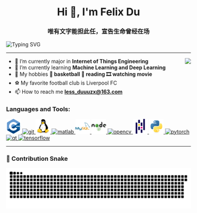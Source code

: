 <h1 align="center">Hi 👋, I'm Felix Du</h1>
<h3 align="center">唯有文字能担此任，宣告生命曾经在场</h3>
<!DOCTYPE html>
<html lang="en">
<head>
  <meta charset="UTF-8">
  <meta name="viewport" content="width=device-width, initial-scale=1.0">
</head>
<body>
    <img src="https://readme-typing-svg.demolab.com?font=Fira+Code&pause=1000&vCenter=true&width=435&lines=Welcome+to+my+GitHub+homepage.;I'm+a+student+from+GDOU(CSE).;An+Open+Source+Contributor.;"唯有文字能担此任，宣告生命曾经在场"" alt="Typing SVG">
</body>
</html>

------

<a href="https://github.com/Coekyun-Dou">
<img align="right" src="https://github-readme-stats.vercel.app/api?username=Coekyun-Dou&show_icons=true">
</a>

- 🔭 I’m currently major in <strong>Internet of Things Engineering</strong>
- 🌱 I’m currently learning <strong>Machine Learning and Deep Learning</strong>
- 💬 My hobbies <strong>🏀 basketball 📔 reading 🎞️ watching movie</strong>
-  ⚽  My favorite football club is Liverpool FC
- 📫 How to reach me <strong>less_duuuzx@163.com</strong>



<h3 align="left">Languages and Tools:</h3>
<p align="left">  <a href="https://www.w3schools.com/cpp/" target="_blank" rel="noreferrer"> <img src="https://raw.githubusercontent.com/devicons/devicon/master/icons/cplusplus/cplusplus-original.svg" alt="cplusplus" width="40" height="40"/> </a> <a href="https://git-scm.com/" target="_blank" rel="noreferrer"> <img src="https://www.vectorlogo.zone/logos/git-scm/git-scm-icon.svg" alt="git" width="40" height="40"/> </a> <a href="https://www.linux.org/" target="_blank" rel="noreferrer"> <img src="https://raw.githubusercontent.com/devicons/devicon/master/icons/linux/linux-original.svg" alt="linux" width="40" height="40"/> </a> <a href="https://www.mathworks.com/" target="_blank" rel="noreferrer"> <img src="https://upload.wikimedia.org/wikipedia/commons/2/21/Matlab_Logo.png" alt="matlab" width="40" height="40"/> </a> <a href="https://www.mysql.com/" target="_blank" rel="noreferrer"> <img src="https://raw.githubusercontent.com/devicons/devicon/master/icons/mysql/mysql-original-wordmark.svg" alt="mysql" width="40" height="40"/> </a> <a href="https://nodejs.org" target="_blank" rel="noreferrer"> <img src="https://raw.githubusercontent.com/devicons/devicon/master/icons/nodejs/nodejs-original-wordmark.svg" alt="nodejs" width="40" height="40"/> </a> <a href="https://opencv.org/" target="_blank" rel="noreferrer"> <img src="https://www.vectorlogo.zone/logos/opencv/opencv-icon.svg" alt="opencv" width="40" height="40"/> </a> <a href="https://pandas.pydata.org/" target="_blank" rel="noreferrer"> <img src="https://raw.githubusercontent.com/devicons/devicon/2ae2a900d2f041da66e950e4d48052658d850630/icons/pandas/pandas-original.svg" alt="pandas" width="40" height="40"/> </a> <a href="https://www.python.org" target="_blank" rel="noreferrer"> <img src="https://raw.githubusercontent.com/devicons/devicon/master/icons/python/python-original.svg" alt="python" width="40" height="40"/> </a> <a href="https://pytorch.org/" target="_blank" rel="noreferrer"> <img src="https://www.vectorlogo.zone/logos/pytorch/pytorch-icon.svg" alt="pytorch" width="40" height="40"/> </a> <a href="https://www.qt.io/" target="_blank" rel="noreferrer"> <img src="https://upload.wikimedia.org/wikipedia/commons/0/0b/Qt_logo_2016.svg" alt="qt" width="40" height="40"/> </a> <a href="https://www.tensorflow.org" target="_blank" rel="noreferrer"> <img src="https://www.vectorlogo.zone/logos/tensorflow/tensorflow-icon.svg" alt="tensorflow" width="40" height="40"/> </a> </p>

------

### 🐍 Contribution Snake
<picture>
  <source media="(prefers-color-scheme: dark)" srcset="https://raw.githubusercontent.com/Coekyun-Dou/Coekyun-Dou/master/assets/github-contribution-grid-snake-dark.svg">
  <source media="(prefers-color-scheme: light)" srcset="https://raw.githubusercontent.com/Coekyun-Dou/Coekyun-Dou/master/assets/github-contribution-grid-snake.svg">
  <img alt="github contribution grid snake animation" src="https://raw.githubusercontent.com/Coekyun-Dou/Coekyun-Dou/master/assets/github-contribution-grid-snake.svg">
</picture>


